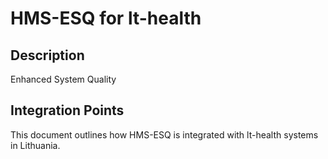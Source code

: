 # HMS-ESQ for lt-health

## Description

Enhanced System Quality

## Integration Points

This document outlines how HMS-ESQ is integrated with lt-health systems in Lithuania.
